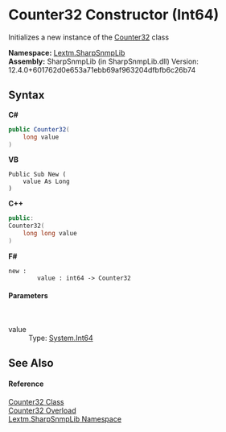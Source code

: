 # Counter32 Constructor (Int64)
 

Initializes a new instance of the <a href="T_Lextm_SharpSnmpLib_Counter32">Counter32</a> class

**Namespace:**&nbsp;<a href="N_Lextm_SharpSnmpLib">Lextm.SharpSnmpLib</a><br />**Assembly:**&nbsp;SharpSnmpLib (in SharpSnmpLib.dll) Version: 12.4.0+601762d0e653a71ebb69af963204dfbfb6c26b74

## Syntax

**C#**<br />
``` C#
public Counter32(
	long value
)
```

**VB**<br />
``` VB
Public Sub New ( 
	value As Long
)
```

**C++**<br />
``` C++
public:
Counter32(
	long long value
)
```

**F#**<br />
``` F#
new : 
        value : int64 -> Counter32
```


#### Parameters
&nbsp;<dl><dt>value</dt><dd>Type: <a href="https://docs.microsoft.com/dotnet/api/system.int64" target="_blank" rel="noopener noreferrer">System.Int64</a><br /></dd></dl>

## See Also


#### Reference
<a href="T_Lextm_SharpSnmpLib_Counter32">Counter32 Class</a><br /><a href="Overload_Lextm_SharpSnmpLib_Counter32__ctor">Counter32 Overload</a><br /><a href="N_Lextm_SharpSnmpLib">Lextm.SharpSnmpLib Namespace</a><br />